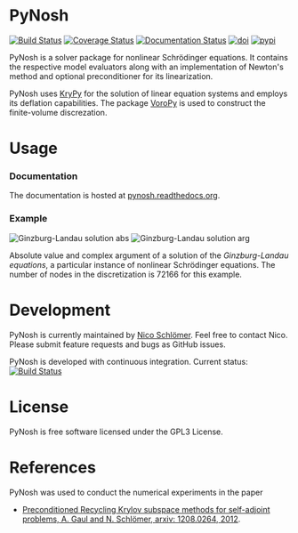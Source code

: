 # PyNosh

[![Build Status](https://travis-ci.org/nschloe/pynosh.png?branch=master)](https://travis-ci.org/nschloe/pynosh)
[![Coverage Status](https://img.shields.io/coveralls/nschloe/pynosh.svg)](https://coveralls.io/r/nschloe/pynosh?branch=master)
[![Documentation Status](https://readthedocs.org/projects/pynosh/badge/?version=latest)](https://readthedocs.org/projects/pynosh/?badge=latest)
[![doi](https://zenodo.org/badge/doi/10.5281/zenodo.10341.png)](https://zenodo.org/record/10341)
[![pypi](https://img.shields.io/pypi/v/pynosh.svg)](https://pypi.python.org/pypi/pynosh)

PyNosh is a solver package for nonlinear Schrödinger equations. It contains the respective model evaluators along with an implementation of Newton's method and optional preconditioner for its linearization.

PyNosh uses [KryPy](https://github.com/andrenarchy/krypy) for the solution of linear equation systems and employs its deflation capabilities. The package [VoroPy](https://github.com/nschloe/voropy) is used to construct the finite-volume discrezation.


# Usage

### Documentation
The documentation is hosted at
[pynosh.readthedocs.org](http://pynosh.readthedocs.org).

### Example
![Ginzburg-Landau solution abs](https://nschloe.github.io/pynosh/solution-abs.png)
![Ginzburg-Landau solution arg](https://nschloe.github.io/pynosh/solution-arg.png)

Absolute value and complex argument of a solution of the _Ginzburg-Landau equations_, a particular instance of nonlinear Schrödinger equations. The number of nodes in the discretization is 72166 for this example.

# Development
PyNosh is currently maintained by [Nico Schlömer](https://github.com/nschloe). Feel free to contact Nico. Please submit feature requests and bugs as GitHub issues.

PyNosh is developed with continuous integration. Current status: [![Build Status](https://travis-ci.org/nschloe/pynosh.png?branch=master)](https://travis-ci.org/nschloe/pynosh)

# License
PyNosh is free software licensed under the GPL3 License.

# References
PyNosh was used to conduct the numerical experiments in the paper

* [Preconditioned Recycling Krylov subspace methods for self-adjoint problems, A. Gaul and N. Schlömer, arxiv: 1208.0264, 2012](http://arxiv.org/abs/1208.0264).

